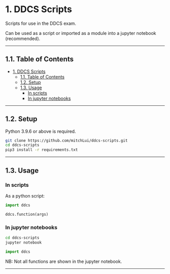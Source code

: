 # 1. DDCS Scripts

Scripts for use in the DDCS exam.

Can be used as a script or imported as a module into a jupyter notebook (recommended).

---

## 1.1. Table of Contents

- [1. DDCS Scripts](#1-ddcs-scripts)
  - [1.1. Table of Contents](#11-table-of-contents)
  - [1.2. Setup](#12-setup)
  - [1.3. Usage](#13-usage)
    - [In scripts](#in-scripts)
    - [In jupyter notebooks](#in-jupyter-notebooks)

---

## 1.2. Setup

Python 3.9.6 or above is required.

```sh
git clone https://github.com/mitchLui/ddcs-scripts.git
cd ddcs-scripts
pip3 install -r requirements.txt
```

---

## 1.3. Usage

### In scripts

As a python script:

```python
import ddcs

ddcs.function(args)
```


### In jupyter notebooks

  
```sh
cd ddcs-scripts
jupyter notebook
```

  
```python
import ddcs
```

NB: Not all functions are shown in the jupyter notebook. 

---